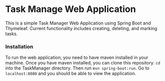 # Task Manage Web Application
This is a simple Task Manager Web Application using Spring Boot and Thymeleaf. Current functionality includes creating, deleting, and marking tasks.

### Installation
To run the web application, you need to have maven installed in your machine. Once you have maven installed, you can clone this repository. ```cd``` into the TaskManager directory. Then run ```mvn spring-boot:run```. Go to ```localhost:8080``` and you should be able to view the application.
